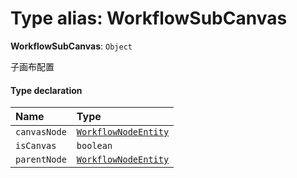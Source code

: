 # Type alias: WorkflowSubCanvas

**WorkflowSubCanvas**: `Object`

子画布配置

#### Type declaration

| Name | Type |
| :------ | :------ |
| `canvasNode` | [`WorkflowNodeEntity`](/en/auto-docs/free-layout-editor/variables/WorkflowNodeEntity-1.md) |
| `isCanvas` | `boolean` |
| `parentNode` | [`WorkflowNodeEntity`](/en/auto-docs/free-layout-editor/variables/WorkflowNodeEntity-1.md) |
